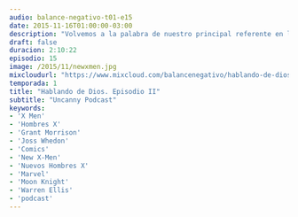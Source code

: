 ```yaml
---
audio: balance-negativo-t01-e15
date: 2015-11-16T01:00:00-03:00
description: "Volvemos a la palabra de nuestro principal referente en la que se considera una de las mejores etapas de los X-Men. También recomendamos el Moon Knight de Warren Ellis y una antología uruguaya de Ciencia Ficción."
draft: false
duracion: 2:10:22
episodio: 15
image: /2015/11/newxmen.jpg
mixcloudurl: "https://www.mixcloud.com/balancenegativo/hablando-de-dios-episodio-ii-balance-negativo-t01-e15/"
temporada: 1
title: "Hablando de Dios. Episodio II"
subtitle: "Uncanny Podcast"
keywords: 
- 'X Men'
- 'Hombres X'
- 'Grant Morrison'
- 'Joss Whedon'
- 'Comics'
- 'New X-Men'
- 'Nuevos Hombres X'
- 'Marvel'
- 'Moon Knight'
- 'Warren Ellis'
- 'podcast'
---
```


